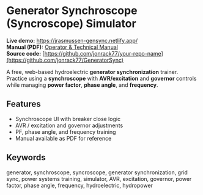 # Generator Synchroscope (Syncroscope) Simulator

**Live demo:** https://jrasmussen-gensync.netlify.app/  
**Manual (PDF):** [Operator & Technical Manual](Sim_Manual.pdf)  
**Source code:** [https://github.com/jonrack77/your-repo-name](https://github.com/jonrack77/GeneratorSync)

A free, web-based hydroelectric **generator synchronization** trainer. Practice using a **synchroscope** with **AVR/excitation** and **governor** controls while managing **power factor**, **phase angle**, and **frequency**.

## Features
- Synchroscope UI with breaker close logic
- AVR / excitation and governor adjustments
- PF, phase angle, and frequency training
- Manual available as PDF for reference

## Keywords
generator, synchroscope, syncroscope, generator synchronization, grid sync, power systems training, simulator, AVR, excitation, governor, power factor, phase angle, frequency, hydroelectric, hydropower

